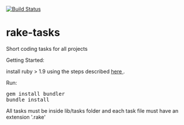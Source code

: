 [![Build Status](https://travis-ci.org/jboss-outreach/rake-tasks.svg?branch=master)](https://travis-ci.org/jboss-outreach/rake-tasks)

# rake-tasks

Short coding tasks for all projects


Getting Started:

install ruby > 1.9 using the steps described <a href="https://www.digitalocean.com/community/tutorials/how-to-install-ruby-and-set-up-a-local-programming-environment-on-ubuntu-16-04"> here </a>.

Run: 
<pre>
gem install bundler
bundle install
</pre>

All tasks must be inside lib/tasks folder and each task file must have an extension '.rake'




